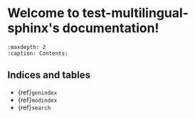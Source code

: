 # Welcome to test-multilingual-sphinx's documentation!

```{toctree}
:maxdepth: 2
:caption: Contents:
```

## Indices and tables

* {ref}`genindex`
* {ref}`modindex`
* {ref}`search`

